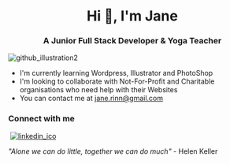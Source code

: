 <div align="center"><h1>Hi 👋, I'm Jane</h1></div>

<div align="center"><h3>A Junior Full Stack Developer & Yoga Teacher </h3></div> 

![github_illustration2](https://user-images.githubusercontent.com/73706724/140033689-bfb7f8db-7499-48d3-9816-3c24ed797e97.png)



- I'm currently learning Wordpress, Illustrator and PhotoShop
- I'm looking to collaborate with Not-For-Profit and Charitable organisations who need help with their Websites
- You can contact me at jane.rinn@gmail.com

### Connect with me
![]()
[![linkedin_ico](https://user-images.githubusercontent.com/73706724/140035733-efd1b6db-6ec2-403e-923a-959823f1f7c5.PNG)](https://www.linkedin.com/in/jane-rinn/)

*"Alone we can do little, together we can do much"* - Helen Keller

